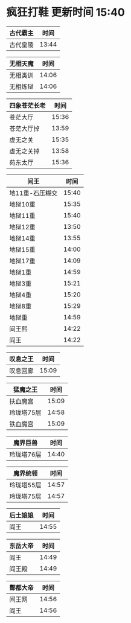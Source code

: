 # 疯狂打鞋 更新时间 15:40

| 古代霸主   | 时间    |
|--------|-------|
| 古代皇陵 | 13:44 |

| 无相天魔   | 时间    |
|--------|-------|
| 无相类训 | 14:06 |
| 无相炼狱 | 14:06 |

| 四象苍茫长老   | 时间    |
|--------|-------|
| 苍茫大厅 | 15:36 |
| 苍茫大厅掉 | 13:59 |
| 虚无之关 | 15:35 |
| 虚无之关掉 | 13:58 |
| 苑东太厅 | 15:36 |

| 间王   | 时间    |
|--------|-------|
| 地11重-石压糊交 | 15:40 |
| 地狱10重 | 15:35 |
| 地狱11重 | 15:40 |
| 地狱12重 | 13:50 |
| 地狱14重 | 13:55 |
| 地狱15重 | 14:00 |
| 地狱17重 | 14:09 |
| 地狱1重 | 14:59 |
| 地狱3重 | 15:21 |
| 地狱4重 | 15:20 |
| 地狱8重 | 15:29 |
| 地狱重 | 14:59 |
| 间王熙 | 14:22 |
| 阎王 | 14:22 |

| 叹息之王   | 时间    |
|--------|-------|
| 叹息回廊 | 15:09 |

| 猛魔之王   | 时间    |
|--------|-------|
| 扶血魔宫 | 15:09 |
| 玲珑塔75层 | 14:58 |
| 铁血魔宫 | 15:09 |

| 魔界巨兽   | 时间    |
|--------|-------|
| 玲珑塔76层 | 14:40 |

| 魔界统领   | 时间    |
|--------|-------|
| 玲珑塔55层 | 14:57 |
| 玲珑塔75层 | 14:57 |

| 后土娘娘   | 时间    |
|--------|-------|
| 阎王 | 14:55 |

| 东岳大帝   | 时间    |
|--------|-------|
| 阎王 | 14:49 |
| 阎王殿 | 14:49 |

| 酆都大帝   | 时间    |
|--------|-------|
| 间王网 | 14:56 |
| 阎王 | 14:56 |